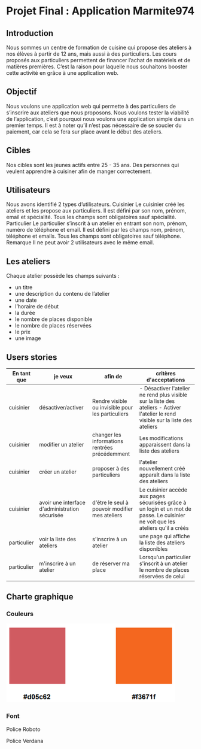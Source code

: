 # Projet Final : Application Marmite974

## Introduction 

Nous sommes un centre de formation de cuisine qui propose des ateliers à nos élèves à
partir de 12 ans, mais aussi à des particuliers.
Les cours proposés aux particuliers permettent de financer l’achat de matériels et de
matières premières.
C’est la raison pour laquelle nous souhaitons booster cette activité en grâce à une
application web.

## Objectif 

Nous voulons une application web qui permette à des particuliers de s’inscrire aux ateliers
que nous proposons.
Nous voulons tester la viabilité de l’application, c’est pourquoi nous voulons une application
simple dans un premier temps.
Il est à noter qu’il n’est pas nécessaire de se soucier du paiement, car cela se fera sur place
avant le début des ateliers.

## Cibles 

Nos cibles sont les jeunes actifs entre 25 - 35 ans. Des personnes qui veulent apprendre à
cuisiner afin de manger correctement.

## Utilisateurs 

Nous avons identifié 2 types d’utilisateurs.
Cuisinier
Le cuisinier créé les ateliers et les propose aux particuliers.
Il est défini par son nom, prénom, email et spécialité.
Tous les champs sont obligatoires sauf spécialité.
Particulier
Le particulier s’inscrit à un atelier en entrant son nom, prénom, numéro de téléphone et
email.
Il est défini par les champs nom, prénom, téléphone et emails. Tous les champs sont
obligatoires sauf téléphone.
Remarque
Il ne peut avoir 2 utilisateurs avec le même email.


## Les ateliers 

Chaque atelier possède les champs suivants :
- un titre
- une description du contenu de l’atelier
- une date
- l’horaire de début
- la durée
- le nombre de places disponible
- le nombre de places réservées
- le prix
- une image

## Users stories 

| En tant que  |  je veux | afin de | critères d'acceptations |
|--|--|--|---------|
| cuisinier  | désactiver/activer |Rendre visible ou invisible pour les particuliers| - Désactiver l'atelier ne rend plus visible sur la liste des ateliers                                                               - Activer l'atelier le rend visible sur la liste des ateliers   |
| cuisinier | modifier un atelier | changer les informations rentrées précédemment | Les modifications apparaissent dans la liste des ateliers | 
|cuisinier | créer un atelier | proposer à des particuliers | l'atelier nouvellement créé apparaît dans la liste des ateliers |
| cuisinier | avoir une interface d'administration sécurisée | d'être le seul à pouvoir modifier mes ateliers | Le cuisinier accède aux pages sécurisées grâce à un login et un mot de passe. Le cuisinier ne voit que les ateliers qu'il a créés |
| particulier | voir la liste des ateliers | s'inscrire à un atelier |une page qui affiche la liste des ateliers disponibles |
| particulier | m'inscrire à un atelier | de réserver ma place | Lorsqu'un particulier s'inscrit à un atelier le nombre de places réservées de celui | 

## Charte graphique 

### Couleurs

![sparkles](ressources/charte/couleurs.png)

### Font 

Police Roboto 

Police Verdana


